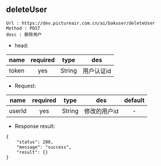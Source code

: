 

deleteUser
---

```
Url : https://dev.pictureair.com.cn/ai/bakuser/deleteUser
Method : POST 
desc : 删除用户
```

* head:

|name|required|type|des|
| ------------- |:-------------:|:-------------:|:---------------------------------------:|
| token | yes | String | 用户认证id | 

* Request:

|name|required|type|des|default|
| ------------- |:-------------:|:-------------:|:---------------------------------------:|:-------------:|
| userId | yes | String | 修改的用户id | - |

* Response result:
```
{
    "status": 200,
    "message": "success",
    "result": {}
}
```
